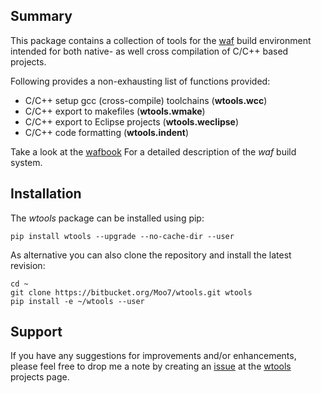 Summary
-------
This package contains a collection of tools for the [waf](https://waf.io) build environment intended for both native- as well cross compilation of C/C++ based projects.

Following provides a non-exhausting list of functions provided:

- C/C++ setup gcc (cross-compile) toolchains (**wtools.wcc**)
- C/C++ export to makefiles (**wtools.wmake**)
- C/C++ export to Eclipse projects (**wtools.weclipse**)
- C/C++ code formatting (**wtools.indent**)

Take a look at the [wafbook](https://waf.io/book/) For a detailed description of the _waf_ build system.


Installation
------------
The *wtools* package can be installed using pip:

    pip install wtools --upgrade --no-cache-dir --user

As alternative you can also clone the repository and install the latest
revision:

    cd ~
    git clone https://bitbucket.org/Moo7/wtools.git wtools
    pip install -e ~/wtools --user


Support
-------
If you have any suggestions for improvements and/or enhancements, please feel free to drop me a note by creating an [issue](https://bitbucket.org/Moo7/wtools/issues) at the [wtools](https://bitbucket.org/Moo7/wtools) projects page.

